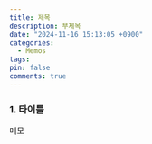 ```yaml
---
title: 제목
description: 부제목
date: "2024-11-16 15:13:05 +0900"
categories:
  - Memos
tags:
pin: false
comments: true
---
```

### 1. 타이틀
메모